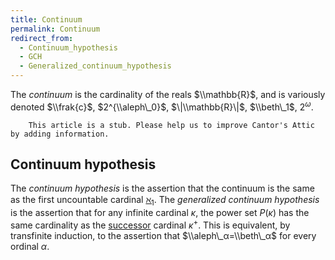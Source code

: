 ```yaml
---
title: Continuum
permalink: Continuum
redirect_from:
  - Continuum_hypothesis
  - GCH
  - Generalized_continuum_hypothesis
---
```

  
The *continuum* is the cardinality of the reals $\\mathbb{R}$, and is
variously denoted $\\frak{c}$, $2^{\\aleph\_0}$, $\|\\mathbb{R}\|$,
$\\beth\_1$, $2^ω$.

  

        This article is a stub. Please help us to improve Cantor's Attic by adding information.

## Continuum hypothesis

The *continuum hypothesis* is the assertion that the continuum is the
same as the first uncountable cardinal
<a href="Aleph_one" class="mw-redirect" title="Aleph one">$\aleph_1$</a>.
The *generalized continuum hypothesis* is the assertion that for any
infinite cardinal $κ$, the power set $P(κ)$ has the same
cardinality as the
<a href="Successor" class="mw-redirect" title="Successor">successor</a>
cardinal $κ^+$. This is equivalent, by transfinite induction, to
the assertion that $\\aleph\_α=\\beth\_α$ for every ordinal
$α$.


